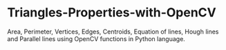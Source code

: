 # Triangles-Properties-with-OpenCV
Area, Perimeter, Vertices, Edges, Centroids, Equation of lines, Hough lines and Parallel lines using OpenCV functions in Python language.
